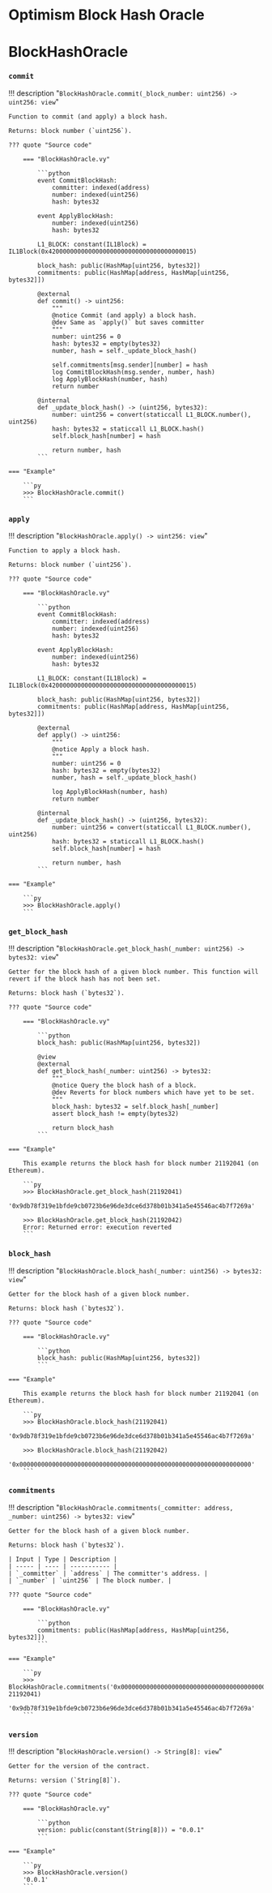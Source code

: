 <h1>Optimism Block Hash Oracle</h1>


# BlockHashOracle

### `commit`
!!! description "`BlockHashOracle.commit(_block_number: uint256) -> uint256: view`"

    Function to commit (and apply) a block hash.

    Returns: block number (`uint256`).

    ??? quote "Source code"

        === "BlockHashOracle.vy"

            ```python
            event CommitBlockHash:
                committer: indexed(address)
                number: indexed(uint256)
                hash: bytes32

            event ApplyBlockHash:
                number: indexed(uint256)
                hash: bytes32

            L1_BLOCK: constant(IL1Block) = IL1Block(0x4200000000000000000000000000000000000015)

            block_hash: public(HashMap[uint256, bytes32])
            commitments: public(HashMap[address, HashMap[uint256, bytes32]])

            @external
            def commit() -> uint256:
                """
                @notice Commit (and apply) a block hash.
                @dev Same as `apply()` but saves committer
                """
                number: uint256 = 0
                hash: bytes32 = empty(bytes32)
                number, hash = self._update_block_hash()

                self.commitments[msg.sender][number] = hash
                log CommitBlockHash(msg.sender, number, hash)
                log ApplyBlockHash(number, hash)
                return number

            @internal
            def _update_block_hash() -> (uint256, bytes32):
                number: uint256 = convert(staticcall L1_BLOCK.number(), uint256)
                hash: bytes32 = staticcall L1_BLOCK.hash()
                self.block_hash[number] = hash

                return number, hash
            ```

    === "Example"

        ```py
        >>> BlockHashOracle.commit()
        ```


### `apply`
!!! description "`BlockHashOracle.apply() -> uint256: view`"

    Function to apply a block hash.

    Returns: block number (`uint256`).

    ??? quote "Source code"

        === "BlockHashOracle.vy"

            ```python
            event CommitBlockHash:
                committer: indexed(address)
                number: indexed(uint256)
                hash: bytes32

            event ApplyBlockHash:
                number: indexed(uint256)
                hash: bytes32

            L1_BLOCK: constant(IL1Block) = IL1Block(0x4200000000000000000000000000000000000015)

            block_hash: public(HashMap[uint256, bytes32])
            commitments: public(HashMap[address, HashMap[uint256, bytes32]])

            @external
            def apply() -> uint256:
                """
                @notice Apply a block hash.
                """
                number: uint256 = 0
                hash: bytes32 = empty(bytes32)
                number, hash = self._update_block_hash()

                log ApplyBlockHash(number, hash)
                return number

            @internal
            def _update_block_hash() -> (uint256, bytes32):
                number: uint256 = convert(staticcall L1_BLOCK.number(), uint256)
                hash: bytes32 = staticcall L1_BLOCK.hash()
                self.block_hash[number] = hash

                return number, hash
            ```

    === "Example"

        ```py
        >>> BlockHashOracle.apply()
        ```


### `get_block_hash`
!!! description "`BlockHashOracle.get_block_hash(_number: uint256) -> bytes32: view`"

    Getter for the block hash of a given block number. This function will revert if the block hash has not been set.

    Returns: block hash (`bytes32`).

    ??? quote "Source code"

        === "BlockHashOracle.vy"

            ```python
            block_hash: public(HashMap[uint256, bytes32])

            @view
            @external
            def get_block_hash(_number: uint256) -> bytes32:
                """
                @notice Query the block hash of a block.
                @dev Reverts for block numbers which have yet to be set.
                """
                block_hash: bytes32 = self.block_hash[_number]
                assert block_hash != empty(bytes32)

                return block_hash
            ```

    === "Example"

        This example returns the block hash for block number 21192041 (on Ethereum).

        ```py
        >>> BlockHashOracle.get_block_hash(21192041)
        '0x9db78f319e1bfde9cb0723b6e96de3dce6d378b01b341a5e45546ac4b7f7269a'

        >>> BlockHashOracle.get_block_hash(21192042)
        Error: Returned error: execution reverted
        ```


### `block_hash`
!!! description "`BlockHashOracle.block_hash(_number: uint256) -> bytes32: view`"

    Getter for the block hash of a given block number.

    Returns: block hash (`bytes32`).

    ??? quote "Source code"

        === "BlockHashOracle.vy"

            ```python
            block_hash: public(HashMap[uint256, bytes32])
            ```

    === "Example"

        This example returns the block hash for block number 21192041 (on Ethereum).

        ```py
        >>> BlockHashOracle.block_hash(21192041)
        '0x9db78f319e1bfde9cb0723b6e96de3dce6d378b01b341a5e45546ac4b7f7269a'

        >>> BlockHashOracle.block_hash(21192042)
        '0x0000000000000000000000000000000000000000000000000000000000000000'
        ```


### `commitments`
!!! description "`BlockHashOracle.commitments(_committer: address, _number: uint256) -> bytes32: view`"

    Getter for the block hash of a given block number.

    Returns: block hash (`bytes32`).

    | Input | Type | Description |
    | ----- | ---- | ----------- |
    | `_committer` | `address` | The committer's address. |
    | `_number` | `uint256` | The block number. |

    ??? quote "Source code"

        === "BlockHashOracle.vy"

            ```python
            commitments: public(HashMap[address, HashMap[uint256, bytes32]])
            ```

    === "Example"

        ```py
        >>> BlockHashOracle.commitments('0x0000000000000000000000000000000000000000', 21192041)
        '0x9db78f319e1bfde9cb0723b6e96de3dce6d378b01b341a5e45546ac4b7f7269a'
        ```


### `version`
!!! description "`BlockHashOracle.version() -> String[8]: view`"

    Getter for the version of the contract.

    Returns: version (`String[8]`).

    ??? quote "Source code"

        === "BlockHashOracle.vy"

            ```python
            version: public(constant(String[8])) = "0.0.1"
            ```

    === "Example"

        ```py
        >>> BlockHashOracle.version()
        '0.0.1'
        ```
